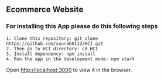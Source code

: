## Ecommerce Website

### For installing this App please do this following steps

`1. Clone this repository: git clone https://github.com/sourabh112/HCI.git`<br />
`2. Then go to HCI directory: cd HCI`<br />
`3. Install dependency: npm install`<br />
`4. Run the app in the development mode: npm start`<br />

Open [http://localhost:3000](http://localhost:3000) to view it in the browser.<br />
